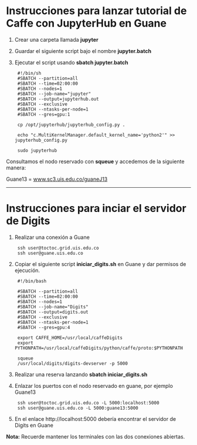 # Instrucciones para lanzar tutorial de Caffe con JupyterHub en Guane #

1. Crear una carpeta llamada **jupyter**

2. Guardar el siguiente script bajo el nombre **jupyter.batch**

3. Ejecutar el script usando **sbatch jupyter.batch**

        #!/bin/sh
        #SBATCH --partition=all
        #SBATCH --time=02:00:00
        #SBATCH --nodes=1
        #SBATCH --job-name="jupyter"
        #SBATCH --output=jupyterhub.out
        #SBATCH --exclusive
        #SBATCH --ntasks-per-node=1
        #SBATCH --gres=gpu:1

        cp /opt/jupyterhub/jupyterhub_config.py .

        echo "c.MultiKernelManager.default_kernel_name='python2'" >> jupyterhub_config.py

        sudo jupyterhub

Consultamos el nodo reservado con **squeue** y accedemos de la siguiente manera:

Guane13 = www.sc3.uis.edu.co/guaneJ13

---

# Instrucciones para inciar el servidor de Digits #

1. Realizar una conexión a Guane

        ssh user@toctoc.grid.uis.edu.co
        ssh user@guane.uis.edu.co

2. Copiar el siguiente script **iniciar_digits.sh** en Guane y dar permisos de ejecución.

        #!/bin/bash

        #SBATCH --partition=all
        #SBATCH --time=02:00:00
        #SBATCH --nodes=1
        #SBATCH --job-name="Digits"
        #SBATCH --output=digits.out
        #SBATCH --exclusive
        #SBATCH --ntasks-per-node=1
        #SBATCH --gres=gpu:4

        export CAFFE_HOME=/usr/local/caffeDigits
        export PYTHONPATH=/usr/local/caffeDigits/python/caffe/proto:$PYTHONPATH

        squeue
        /usr/local/digits/digits-devserver -p 5000

3. Realizar una reserva lanzando **sbatch iniciar_digits.sh**

4. Enlazar los puertos con el nodo reservado en guane, por ejemplo Guane13

        ssh user@toctoc.grid.uis.edu.co -L 5000:localhost:5000
        ssh user@guane.uis.edu.co -L 5000:guane13:5000

5. En el enlace http://localhost:5000 debería encontrar el servidor de Digits en Guane

**Nota:** Recuerde mantener los terminales con las dos conexiones abiertas.
